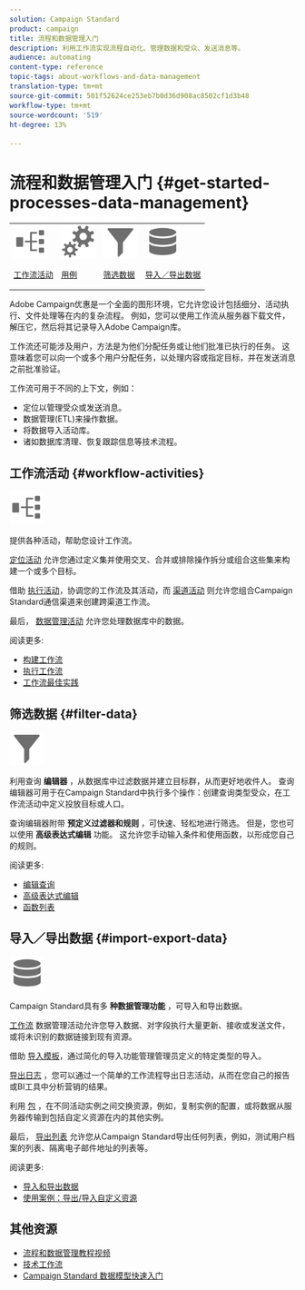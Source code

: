 ```yaml
---
solution: Campaign Standard
product: campaign
title: 流程和数据管理入门
description: 利用工作流实现流程自动化、管理数据和受众、发送消息等。
audience: automating
content-type: reference
topic-tags: about-workflows-and-data-management
translation-type: tm+mt
source-git-commit: 501f52624ce253eb7b0d36d908ac8502cf1d3b48
workflow-type: tm+mt
source-wordcount: '519'
ht-degree: 13%

---
```



# 流程和数据管理入门 {#get-started-processes-data-management}

<table>
<tr>
<td><img src="assets/do-not-localize/icon_workflows.svg" width="60px"><p><a href="#workflow-activities">工作流活动</a></p></td><td><img src="assets/do-not-localize/icon_activities.svg" width="60px"><p><a href="../../automating/using/workflow-created-query-with-complement.md">用例</a></p></td><td><img src="assets/do-not-localize/icon_filter.svg" width="60px"><p><a href="#filter-data">筛选数据</a></p></td>
<td><img src="assets/do-not-localize/icon_manage.svg" width="60px"><p><a href="#import-export-data">导入／导出数据</a></p></td></tr>
</table>

Adobe Campaign优惠是一个全面的图形环境，它允许您设计包括细分、活动执行、文件处理等在内的复杂流程。 例如，您可以使用工作流从服务器下载文件，解压它，然后将其记录导入Adobe Campaign库。

工作流还可能涉及用户，方法是为他们分配任务或让他们批准已执行的任务。 这意味着您可以向一个或多个用户分配任务，以处理内容或指定目标，并在发送消息之前批准验证。

工作流可用于不同的上下文，例如：

* 定位以管理受众或发送消息。
* 数据管理(ETL)来操作数据。
* 将数据导入活动库。
* 诸如数据库清理、恢复跟踪信息等技术流程。

## 工作流活动 {#workflow-activities}

<img src="assets/do-not-localize/icon_workflows.svg" width="60px">

提供各种活动，帮助您设计工作流。

[定位活动](../../automating/using/about-targeting-activities.md) 允许您通过定义集并使用交叉、合并或排除操作拆分或组合这些集来构建一个或多个目标。

借助 [执行活动](../../automating/using/about-execution-activities.md)，协调您的工作流及其活动，而 [渠道活动](../../automating/using/about-channel-activities.md) 则允许您组合Campaign Standard通信渠道来创建跨渠道工作流。

最后， [数据管理活动](../../automating/using/about-data-management-activities.md) 允许您处理数据库中的数据。

阅读更多:

* [构建工作流](../../automating/using/building-a-workflow.md)
* [执行工作流](../../automating/using/about-workflow-execution.md)
* [工作流最佳实践](../../automating/using/best-practices-workflows.md)

## 筛选数据 {#filter-data}

<img src="assets/do-not-localize/icon_filter.svg" width="60px">

利用查询 **编辑器** ，从数据库中过滤数据并建立目标群，从而更好地收件人。 查询编辑器可用于在Campaign Standard中执行多个操作：创建查询类型受众，在工作流活动中定义投放目标或人口。

查询编辑器附带 **预定义过滤器和规则** ，可快速、轻松地进行筛选。 但是，您也可以使用 **高级表达式编辑** 功能。 这允许您手动输入条件和使用函数，以形成您自己的规则。

阅读更多:

* [编辑查询](../../automating/using/editing-queries.md)
* [高级表达式编辑](../../automating/using/advanced-expression-editing.md)
* [函数列表](../../automating/using/list-of-functions.md)

## 导入／导出数据 {#import-export-data}

<img src="assets/do-not-localize/icon_manage.svg" width="60px">

Campaign Standard具有多 **种数据管理功能** ，可导入和导出数据。

[工作流](../../automating/using/about-data-management-activities.md) 数据管理活动允许您导入数据、对字段执行大量更新、接收或发送文件，或将未识别的数据链接到现有资源。

借助 [导入模板](../../automating/using/importing-data-with-import-templates.md)，通过简化的导入功能管理管理员定义的特定类型的导入。

[导出日志](../../automating/using/exporting-logs.md) ，您可以通过一个简单的工作流程导出日志活动，从而在您自己的报告或BI工具中分析营销的结果。

利用 [包](../../automating/using/managing-packages.md) ，在不同活动实例之间交换资源，例如，复制实例的配置，或将数据从服务器传输到包括自定义资源在内的其他实例。

最后， [导出列表](../../automating/using/exporting-lists.md) 允许您从Campaign Standard导出任何列表，例如，测试用户档案的列表、隔离电子邮件地址的列表等。

阅读更多:

* [导入和导出数据](../../automating/using/about-data-import-and-export.md)
* [使用案例：导出/导入自定义资源](../../automating/using/exporting-importing-custom-resources.md)

## 其他资源

* [流程和数据管理教程视频](https://docs.adobe.com/content/help/en/campaign-standard-learn/tutorials/getting-started/create-workflow.html)
* [技术工作流](../../administration/using/technical-workflows.md)
* [Campaign Standard 数据模型快速入门](../../developing/using/get-started-data-model.md)
